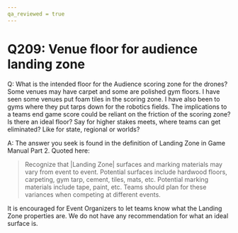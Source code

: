 ```yaml
---
qa_reviewed = true
---
```


# Q209: Venue floor for audience landing zone

Q: What is the intended floor for the Audience scoring zone for the drones? Some venues may have carpet and some are polished gym floors. I have seen some venues put foam tiles in the scoring zone. I have also been to gyms where they put tarps down for the robotics fields.  The implications to a teams end game score could be reliant on the friction of the scoring zone? Is there an ideal floor? Say for higher stakes meets, where teams can get eliminated? Like for state, regional or worlds?

A: The answer you seek is found in the definition of Landing Zone in Game Manual Part 2. Quoted here: 
>Recognize that |Landing Zone| surfaces and marking materials may vary from event to event. Potential surfaces include hardwood floors, carpeting, gym tarp, cement, tiles, mats, etc. Potential marking materials include tape, paint, etc. Teams should plan for these variances when competing at different events.

It is encouraged for Event Organizers to let teams know what the Landing Zone properties are.  We do not have any recommendation for what an ideal surface is.
